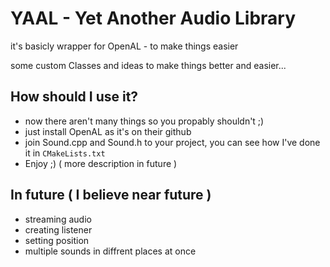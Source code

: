 # YAAL - Yet Another Audio Library
it's basicly wrapper for OpenAL - to make things easier

some custom Classes and ideas to make things better and easier...

## How should I use it?
- now there aren't many things so you propably shouldn't ;)
- just install OpenAL as it's on their github
- join Sound.cpp and Sound.h to your project, you can see how I've done it in `CMakeLists.txt`
- Enjoy ;) ( more description in future )

## In future ( I believe near future )
- streaming audio
- creating listener
- setting position
- multiple sounds in diffrent places at once